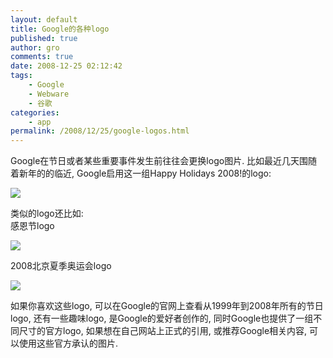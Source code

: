 ```yaml
---
layout: default
title: Google的各种logo
published: true
author: gro
comments: true
date: 2008-12-25 02:12:42
tags:
    - Google
    - Webware
    - 谷歌
categories:
    - app
permalink: /2008/12/25/google-logos.html
---
```

Google在节日或者某些重要事件发生前往往会更换logo图片. 比如最近几天围随着新年的的临近, Google启用这一组Happy Holidays 2008!的logo: 

 ![][1]

类似的logo还比如:   
感恩节logo

 ![][2]

2008北京夏季奥运会logo

 ![][3]

如果你喜欢这些logo, 可以在Google的官网上查看从1999年到2008年所有的节日logo, 还有一些趣味logo, 是Google的爱好者创作的, 同时Google也提供了一组不同尺寸的官方logo, 如果想在自己网站上正式的引用, 或推荐Google相关内容, 可以使用这些官方承认的图片.

 [1]: http://www.google.com/logos/holiday08_4.gif
 [2]: http://www.google.com/logos/thanksgiving08.gif
 [3]: http://www.google.com/logos/olympics08_opening.gif
